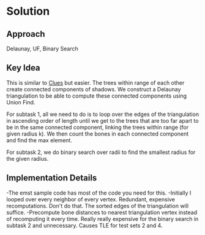 # Solution

## Approach

Delaunay, UF, Binary Search

## Key Idea

This is similar to [Clues](https://github.com/hackertehlike/algolab/tree/main/week-7/clues) but easier. The trees within range of each other create connected components of shadows. We construct a Delaunay triangulation to be able to compute these connected components using Union Find.

For subtask 1, all we need to do is to loop over the edges of the triangulation in ascending order of length until we get to the trees that are too far apart to be in the same connected component, linking the trees within range (for given radius k). We then count the bones in each connected component and find the max element.

For subtask 2, we do binary search over radii to find the smallest radius for the given radius.

## Implementation Details
-The emst sample code has most of the code you need for this.
-Initially I looped over every neighbor of every vertex. Redundant, expensive recomputations. Don't do that. The sorted edges of the triangulation will suffice.
-Precompute bone distances to nearest triangulation vertex instead of recomputing it every time. Really really expensive for the binary search in subtask 2 and unnecessary. Causes TLE for test sets 2 and 4.